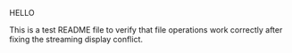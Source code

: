 HELLO

This is a test README file to verify that file operations work correctly after fixing the streaming display conflict.